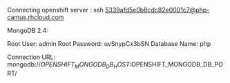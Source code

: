 Connecting openshift server : 
ssh 5339afd5e0b8cdc82e0001c7@php-camus.rhcloud.com 

MongoDB 2.4:

   Root User:     admin
   Root Password: uvSnypCx3bSN
   Database Name: php

Connection URL: mongodb://$OPENSHIFT_MONGODB_DB_HOST:$OPENSHIFT_MONGODB_DB_PORT/
